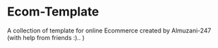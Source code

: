# Ecom-Template
A collection of template for online Ecommerce created by Almuzani-247 (with help from friends :).. )
